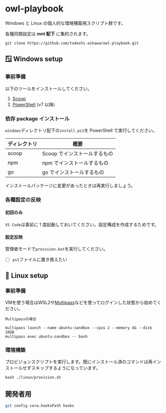 # owl-playbook

Windows と Linux の個人的な環境構築用スクリプト群です。

各種同期設定は **mnt 配下** に集約されます。

```console
git clone https://github.com/tadashi-aikawa/owl-playbook.git
```

## 🪟 Windows setup

### 事前準備

以下のツールをインストールしてください。

1. [Scoop](https://github.com/lukesampson/scoop)
2. [PowerShell](https://github.com/PowerShell/PowerShell/releases) (v7 以降)

### 依存 package インストール

`windows`ディレクトリ配下の`install.ps1`を PowerShell で実行してください。

| ディレクトリ | 概要                         |
| ------------ | ---------------------------- |
| scoop        | Scoop でインストールするもの |
| npm          | npm でインストールするもの   |
| go           | go でインストールするもの    |

インストールパッケージに変更があったときは再実行しましょう。

### 各種設定の反映

#### 初回のみ

`VS Code`は事前に 1 度起動しておいてください。設定構成を作成するためです。

#### 設定反映

管理者モードで`provision.bat`を実行してください。

- [ ] `ps1`ファイルに置き換えたい

## 🐧 Linux setup

### 事前準備

VMを使う場合はWSL2や[Multipass]などを使ってログインした状態から始めてください。

`Multipassの場合`
```console
multipass launch --name ubuntu-sandbox --cpus 2 --memory 4G --disk 10GB
multipass exec ubuntu-sandbox -- bash
```

### 環境構築

プロビジョンスクリプトを実行します。既にインストール済のコマンドは再インストールせずスキップするようになっています。

```console
bash ./linux/provision.sh
```

## 開発者用

```bash
git config core.hooksPath hooks
```

[Multipass]: https://multipass.run/

